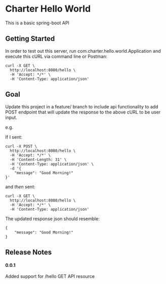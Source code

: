 # Charter Hello World

This is a basic spring-boot API

## Getting Started

In order to test out this server, run com.charter.hello.world.Application and execute this cURL via command line or Postman:

```
curl -X GET \
  http://localhost:8080/hello \
  -H 'Accept: */*' \
  -H 'Content-Type: application/json'
```

## Goal

Update this project in a feature/ branch to include api functionality to add POST endpoint that will update the response to the above cURL to be user input.

e.g.

If I sent:

```
curl -X POST \
  http://localhost:8080/hello \
  -H 'Accept: */*' \
  -H 'Content-Length: 31' \
  -H 'Content-Type: application/json' \
  -d '{
	"message": "Good Morning!"
}'
```

and _then_ sent:

```
curl -X GET \
  http://localhost:8080/hello \
  -H 'Accept: */*' \
  -H 'Content-Type: application/json'
```

The updated response json should resemble:

```
{
    "message": "Good Morning!"
}
```

## Release Notes

#### 0.0.1

Added support for /hello GET API resource
